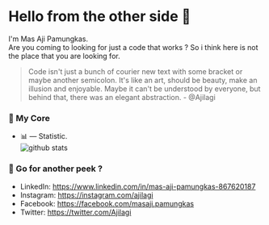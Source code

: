# Hello from the other side 👋 
 I'm Mas Aji Pamungkas.<br>
 Are you coming to looking for just a code that works ? So i think here is not the place that you are looking for. <br>

 > Code isn't just a bunch of courier new text with some bracket or maybe another semicolon. It's like an art, should be beauty, make an illusion and enjoyable. Maybe it can't be understood by everyone, but behind that, there was an elegant abstraction. - @Ajilagi

 ### 🔶 My Core
- 📊 &mdash; Statistic. <br> 
  ![github stats](https://github-readme-stats.vercel.app/api?username=Ajilagi&show_icons=true)
  
### 👀 Go for another peek ? 
- LinkedIn: https://www.linkedin.com/in/mas-aji-pamungkas-867620187
- Instagram: https://instagram.com/ajilagi
- Facebook: https://facebook.com/masaji.pamungkas
- Twitter: https://twitter.com/Ajilagi
